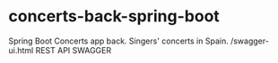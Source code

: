 # concerts-back-spring-boot
Spring Boot Concerts app back. Singers' concerts in Spain.
/swagger-ui.html REST API SWAGGER
